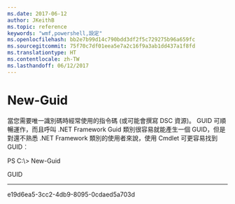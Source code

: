 ```yaml
---
ms.date: 2017-06-12
author: JKeithB
ms.topic: reference
keywords: "wmf,powershell,設定"
ms.openlocfilehash: bb2e7b99d14c790bdd3df2f5c729275b96a659fc
ms.sourcegitcommit: 75f70c7df01eea5e7a2c16f9a3ab1dd437a1f8fd
ms.translationtype: HT
ms.contentlocale: zh-TW
ms.lasthandoff: 06/12/2017
---
```

# <a name="new-guid"></a>New-Guid
當您需要唯一識別碼時經常使用的指令碼 (或可能會撰寫 DSC 資源)。 GUID 可順暢運作，而且呼叫 .NET Framework Guid 類別很容易就能產生一個 GUID，但是對還不熟悉 .NET Framework 類別的使用者來說，使用 Cmdlet 可更容易找到 GUID︰

PS C:\\&gt; New-Guid

GUID

----

e19d6ea5-3cc2-4db9-8095-0cdaed5a703d

